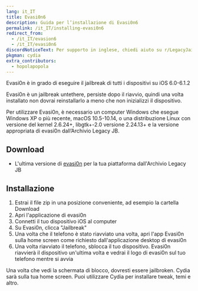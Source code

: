 ```yaml
---
lang: it_IT
title: Evasi0n6
description: Guida per l’installazione di Evasi0n6
permalink: /it_IT/installing-evasi0n6
redirect_from:
  - /it_IT/evasion6
  - /it_IT/evasi0n6
discordNoticeText: Per supporto in inglese, chiedi aiuto su r/LegacyJailbreak [Discord Server](http://discord.legacyjailbreak.com/).
pkgman: cydia
extra_contributors:
  - hopolapopola
---
```


Evasi0n è in grado di eseguire il jailbreak di tutti i dispositivi su iOS 6.0-6.1.2

Evasi0n è un jailbreak untethere, persiste dopo il riavvio, quindi una volta installato non dovrai reinstallarlo a meno che non inizializzi il dispositivo.

Per utilizzare Evasi0n, è necessario un computer Windows che esegue Windows XP o più recente, macOS 10.5-10.14, o una distribuzione Linux con versione del kernel 2.6.24+, libgtk+-2.0 versione 2.24.13+ e la versione appropriata di evasi0n dall’Archivio Legacy JB.
<!-- works for sure on win11, and i think it's a 32bit app so mojave and older (well it launched on my mojave install so...). i couldn't be bothered launching on linux but if someone actually uses the guide and they use linux they're a legend and honestly they can just come ask me on legacyjb if they have issues like holy shit lol -->

## Download

- L'ultima versione di [evasi0n](https://mega.nz/folder/k4FAXCIB#Fk7pxs6ikYzL3YBvAGX5ig/folder/I5k1gaoQ) per la tua piattaforma dall'Archivio Legacy JB

## Installazione

1. Estrai il file zip in una posizione conveniente, ad esempio la cartella Download
1. Apri l'applicazione di evasi0n
1. Connetti il tuo dispositivo iOS al computer
1. Su Evasi0n, clicca "Jailbreak"
1. Una volta che il telefono è stato riavviato una volta, apri l'app Evasi0n sulla home screen come richiesto dall'applicazione desktop di evasi0n
1. Una volta riavviato il telefono, sblocca il tuo dispositivo. Evasi0n riavvierà il dispositivo un'ultima volta e vedrai il logo di evasi0n sul tuo telefono mentre si avvia

Una volta che vedi la schermata di blocco, dovresti essere jailbroken. Cydia sarà sulla tua home screen. Puoi utilizzare Cydia per installare <router-link to="/it_IT/faq/#what-are-tweaks">tweak</router-link>, temi e altro.